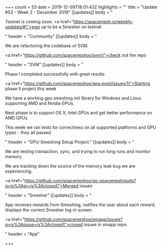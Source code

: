 +++
count = 53
date = 2019-12-09T18:01:43Z
highlights = ""
title = "Update #53 - Week 2 - December 2019"
[[updates]]
body = "<p>Testnet is coming soon. <a href=\"https://spacemesh.io/weekly-updates/#\">sign up to be a Smesher on testnet</a></p>"
header = "Community"
[[updates]]
body = "<p>We are refactoring the codebase of SVM.</p><p><a href=\"https://github.com/spacemeshos/svm/\">check out the repo</a></p>"
header = "SVM"
[[updates]]
body = "<p>Phase I completed successfully with great results</p><p><a href=\"https://github.com/spacemeshos/gpu-post/issues/1\">Starting phase II project this week</a></p><p>We have a working gpu smeshing init library for Windows and Linux supporting AMD and Nvidia GPUs.</p><p>Next phase is to support OS X, Intel GPUs and get better performance on AMD GPUs</p><p>This week we ran tests for correctness on all supported platforms and GPU types - they all passed</p>"
header = "GPU-Smeshing Setup Project:"
[[updates]]
body = "<p>We are testing transaction, sync, and trying to run long runs and monitor memory.</p><p>We are tracking down the source of the memory leak bug we are experiencing.</p><p><a href=\"https://github.com/spacemeshos/go-spacemesh/pulls?q=is%3Apr+is%3Aclosed\">Merged issues</a></p>"
header = "Smesher"
[[updates]]
body = "<p>App receives rewards from Smeshing, notifies the user about each reward, displays the correct Smesher log-in screen.</p><p><a href=\"https://github.com/spacemeshos/smapp/issues?q=is%3Aissue+is%3Aclosed\">closed issues in smapp repo.</a></p>"
header = "App"

+++

